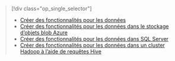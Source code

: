 > [!div class="op_single_selector"]
> * [Créer des fonctionnalités pour les données](../articles/machine-learning/machine-learning-data-science-create-features.md)
> * [Créer des fonctionnalités pour les données dans le stockage d’objets blob Azure](../articles/machine-learning/machine-learning-data-science-create-features-blob.md)
> * [Créer des fonctionnalités pour les données dans SQL Server](../articles/machine-learning/machine-learning-data-science-create-features-sql-server.md)
> * [Créer des fonctionnalités pour les données dans un cluster Hadoop à l’aide de requêtes Hive](../articles/machine-learning/machine-learning-data-science-create-features-hive.md)
> 
> 



<!--HONumber=Nov16_HO3-->


